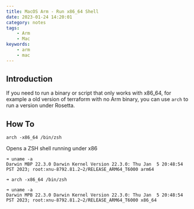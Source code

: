 ```yaml
---
title: MacOS Arm - Run x86_64 Shell
date: 2023-01-24 14:20:01
category: notes
tags:
    - Arm
    - Mac
keywords:
    - arm
    - mac
---
```


## Introduction 

If you need to run a binary or script that only works with x86_64, for example a old version of terraform with no
Arm binary, you can use `arch` to run a version under Rosetta.

## How To

```shell
arch -x86_64 /bin/zsh
```

Opens a ZSH shell running under x86

```shell
➜ uname -a
Darwin MBP 22.3.0 Darwin Kernel Version 22.3.0: Thu Jan  5 20:48:54 PST 2023; root:xnu-8792.81.2~2/RELEASE_ARM64_T6000 arm64

➜ arch -x86_64 /bin/zsh

➜ uname -a
Darwin MPB 22.3.0 Darwin Kernel Version 22.3.0: Thu Jan  5 20:48:54 PST 2023; root:xnu-8792.81.2~2/RELEASE_ARM64_T6000 x86_64
```